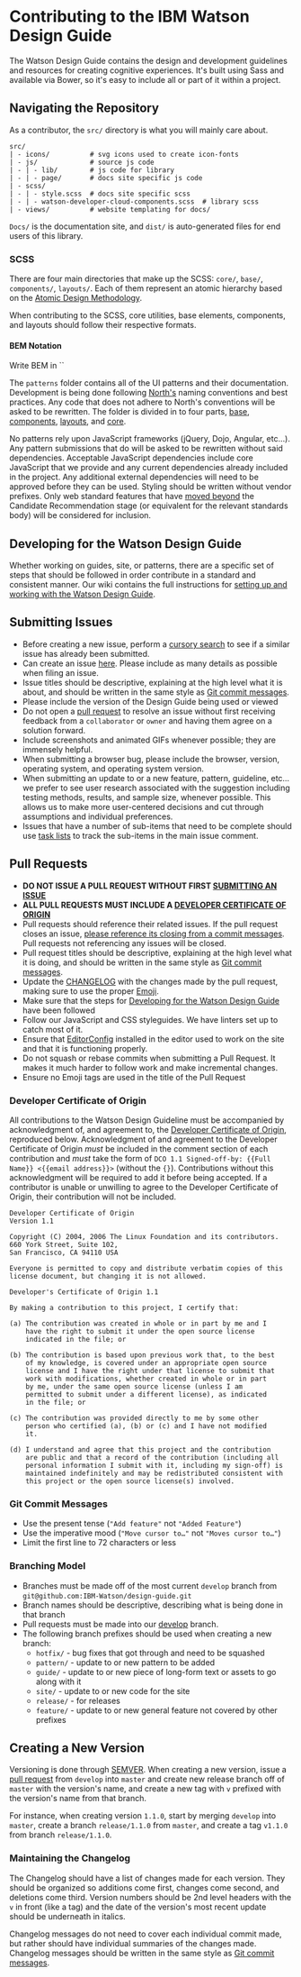 # Contributing to the IBM Watson Design Guide

The Watson Design Guide contains the design and development guidelines and resources for creating cognitive experiences. It's built using Sass and available via Bower, so it's easy to include all or part of it within a project.


## Navigating the Repository

As a contributor, the `src/` directory is what you will mainly care about.

```
src/
| - icons/          # svg icons used to create icon-fonts
| - js/             # source js code
| - | - lib/        # js code for library
| - | - page/       # docs site specific js code
| - scss/
| - | - style.scss  # docs site specific scss
| - | - watson-developer-cloud-components.scss  # library scss
| - views/          # website templating for docs/
```

`Docs/` is the documentation site, and `dist/` is auto-generated files for end users of this library.

### SCSS

There are four main directories that make up the SCSS: `core/`, `base/`, `components/`, `layouts/`.  Each of them represent an atomic hierarchy based on the [Atomic Design Methodology](http://atomicdesign.bradfrost.com/table-of-contents/).

When contributing to the SCSS, core utilities, base elements, components, and layouts should follow their respective formats.

#### BEM Notation

Write BEM in ``


The `patterns` folder contains all of the UI patterns and their documentation. Development is being done following [North's](http://pointnorth.io/#website-building-blocks) naming conventions and best practices. Any code that does not adhere to North's conventions will be asked to be rewritten. The folder is divided in to four parts, [base](https://github.com/IBM-Watson/design-guide/tree/develop/patterns/base#base-elements), [components](https://github.com/IBM-Watson/design-guide/tree/develop/patterns/components#components), [layouts](https://github.com/IBM-Watson/design-guide/tree/develop/patterns/layouts#layouts), and [core](https://github.com/IBM-Watson/design-guide/tree/develop/patterns/core#core).

No patterns rely upon JavaScript frameworks (jQuery, Dojo, Angular, etc…). Any pattern submissions that do will be asked to be rewritten without said dependencies. Acceptable JavaScript dependencies include core JavaScript that we provide and any current dependencies already included in the project. Any additional external dependencies will need to be approved before they can be used. Styling should be written without vendor prefixes. Only web standard features that have [moved beyond](http://en.wikipedia.org/wiki/World_Wide_Web_Consortium#Specification_Maturation) the Candidate Recommendation stage (or equivalent for the relevant standards body) will be considered for inclusion.

## Developing for the Watson Design Guide

Whether working on guides, site, or patterns, there are a specific set of steps that should be followed in order contribute in a standard and consistent manner. Our wiki contains the full instructions for [setting up and working with the Watson Design Guide](https://github.com/IBM-Watson/design-guide/wiki/Developing-for-the-Design-Guide).

## Submitting Issues

* Before creating a new issue, perform a [cursory search](https://github.com/issues?utf8=%E2%9C%93&q=is%3Aissue+user%3Aibm-watson+) to see if a similar issue has already been submitted.
* Can create an issue [here](https://github.com/IBM-Watson/design-guide/issues). Please include as many details as possible when filing an issue.
* Issue titles should be descriptive, explaining at the high level what it is about, and should be written in the same style as [Git commit messages](#git-commit-messages).
* Please include the version of the Design Guide being used or viewed
* Do not open a [pull request](#pull-requests) to resolve an issue without first receiving feedback from a `collaborator` or `owner` and having them agree on a solution forward.
* Include screenshots and animated GIFs whenever possible; they are immensely helpful.
* When submitting a browser bug, please include the browser, version, operating system, and operating system version.
* When submitting an update to or a new feature, pattern, guideline, etc… we prefer to see user research associated with the suggestion including testing methods, results, and sample size, whenever possible. This allows us to make more user-centered decisions and cut through assumptions and individual preferences.
* Issues that have a number of sub-items that need to be complete should use [task lists](https://github.com/blog/1375%0A-task-lists-in-gfm-issues-pulls-comments) to track the sub-items in the main issue comment.


## Pull Requests

* **DO NOT ISSUE A PULL REQUEST WITHOUT FIRST [SUBMITTING AN ISSUE](#submitting-issues)**
* **ALL PULL REQUESTS MUST INCLUDE A [DEVELOPER CERTIFICATE OF ORIGIN](#developer-certificate-of-origin)**
* Pull requests should reference their related issues. If the pull request closes an issue, [please reference its closing from a commit messages](https://help.github.com/articles/closing-issues-via-commit-messages/). Pull requests not referencing any issues will be closed.
* Pull request titles should be descriptive, explaining at the high level what it is doing, and should be written in the same style as [Git commit messages](#git-commit-messages).
* Update the [CHANGELOG](#maintaining-thechangelog) with the changes made by the pull request, making sure to use the proper [Emoji](#emoji-cheatsheet).
* Make sure that the steps for [Developing for the Watson Design Guide](https://github.com/IBM-Watson/design-guide/wiki/Developing-for-the-Design-Guide) have been followed
* Follow our JavaScript and CSS styleguides. We have linters set up to catch most of it.
* Ensure that [EditorConfig](http://editorconfig.org/) installed in the editor used to work on the site and that it is functioning properly.
* Do not squash or rebase commits when submitting a Pull Request. It makes it much harder to follow work and make incremental changes.
* Ensure no Emoji tags are used in the title of the Pull Request

### Developer Certificate of Origin

All contributions to the Watson Design Guideline must be accompanied by acknowledgment of, and agreement to, the [Developer Certificate of Origin](http://elinux.org/Developer_Certificate_Of_Origin), reproduced below. Acknowledgment of and agreement to the Developer Certificate of Origin _must_ be included in the comment section of each contribution and _must_ take the form of `DCO 1.1 Signed-off-by: {{Full Name}} <{{email address}}>` (without the `{}`). Contributions without this acknowledgment will be required to add it before being accepted. If a contributor is unable or unwilling to agree to the Developer Certificate of Origin, their contribution will not be included.

```
Developer Certificate of Origin
Version 1.1

Copyright (C) 2004, 2006 The Linux Foundation and its contributors.
660 York Street, Suite 102,
San Francisco, CA 94110 USA

Everyone is permitted to copy and distribute verbatim copies of this
license document, but changing it is not allowed.

Developer's Certificate of Origin 1.1

By making a contribution to this project, I certify that:

(a) The contribution was created in whole or in part by me and I
    have the right to submit it under the open source license
    indicated in the file; or

(b) The contribution is based upon previous work that, to the best
    of my knowledge, is covered under an appropriate open source
    license and I have the right under that license to submit that
    work with modifications, whether created in whole or in part
    by me, under the same open source license (unless I am
    permitted to submit under a different license), as indicated
    in the file; or

(c) The contribution was provided directly to me by some other
    person who certified (a), (b) or (c) and I have not modified
    it.

(d) I understand and agree that this project and the contribution
    are public and that a record of the contribution (including all
    personal information I submit with it, including my sign-off) is
    maintained indefinitely and may be redistributed consistent with
    this project or the open source license(s) involved.
```

### Git Commit Messages

* Use the present tense (`"Add feature"` not `"Added Feature"`)
* Use the imperative mood (`"Move cursor to…"` not `"Moves cursor to…"`)
* Limit the first line to 72 characters or less

### Branching Model

* Branches must be made off of the most current `develop` branch from `git@github.com:IBM-Watson/design-guide.git`
* Branch names should be descriptive, describing what is being done in that branch
* Pull requests must be made into our [develop](https://github.com/IBM-Watson/design-guide/tree/develop) branch.
* The following branch prefixes should be used when creating a new branch:
  * `hotfix/` - bug fixes that got through and need to be squashed
  * `pattern/` - update to or new pattern to be added
  * `guide/` - update to or new piece of long-form text or assets to go along with it
  * `site/` - update to or new code for the site
  * `release/` - for releases
  * `feature/` - update to or new general feature not covered by other prefixes

## Creating a New Version

Versioning is done through [SEMVER](http://semver.org/). When creating a new version, issue a [pull request](#pull-requests) from `develop` into `master` and create new release branch off of `master` with the version's name, and create a new tag with `v` prefixed with the version's name from that branch.

For instance, when creating version `1.1.0`, start by merging `develop` into `master`, create a branch `release/1.1.0` from `master`, and create a tag `v1.1.0` from branch `release/1.1.0`.

### Maintaining the Changelog

The Changelog should have a list of changes made for each version. They should be organized so additions come first, changes come second, and deletions come third. Version numbers should be 2nd level headers with the `v` in front (like a tag) and the date of the version's most recent update should be underneath in italics.

Changelog messages do not need to cover each individual commit made, but rather should have individual summaries of the changes made. Changelog messages should be written in the same style as [Git commit messages](#git-commit-messages).
